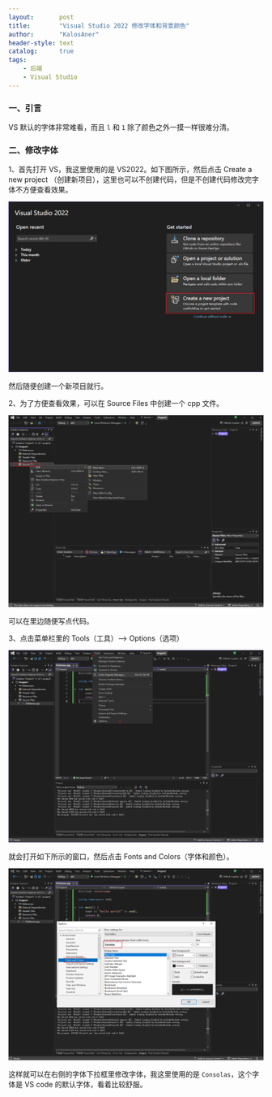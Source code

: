 ```yaml
---
layout:       post
title:        "Visual Studio 2022 修改字体和背景颜色"
author:       "KalosAner"
header-style: text
catalog:      true
tags:
    - 后端
    - Visual Studio
---
```


### 一、引言

VS 默认的字体非常难看，而且 `l` 和 `1` 除了颜色之外一摸一样很难分清。

### 二、修改字体

1、首先打开 VS，我这里使用的是 VS2022。如下图所示，然后点击 Create a new project （创建新项目），这里也可以不创建代码，但是不创建代码修改完字体不方便查看效果。

![Snipaste_2025-01-09_11-31-27](\img\in-post\Reprint\Snipaste_2025-01-09_11-31-27.png)

然后随便创建一个新项目就行。

2、为了方便查看效果，可以在 Source Files 中创建一个 cpp 文件。

![Snipaste_2025-01-09_11-32-54](\img\in-post\Snipaste_2025-01-09_11-32-54.png)

可以在里边随便写点代码。

3、点击菜单栏里的 Tools（工具）--> Options（选项）

![Snipaste_2025-01-09_11-37-59](\img\in-post\Snipaste_2025-01-09_11-37-59.png)

就会打开如下所示的窗口，然后点击 Fonts and Colors（字体和颜色）。

![Snipaste_2025-01-09_11-39-56](\img\in-post\Snipaste_2025-01-09_11-39-56.png)

这样就可以在右侧的字体下拉框里修改字体，我这里使用的是 `Consolas`，这个字体是 VS code 的默认字体，看着比较舒服。













